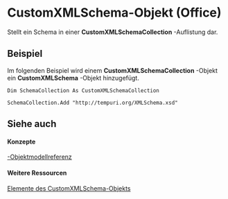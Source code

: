 
# CustomXMLSchema-Objekt (Office)

Stellt ein Schema in einer  **CustomXMLSchemaCollection** -Auflistung dar.


## Beispiel

Im folgenden Beispiel wird einem  **CustomXMLSchemaCollection** -Objekt ein **CustomXMLSchema** -Objekt hinzugefügt.


```
Dim SchemaCollection As CustomXMLSchemaCollection 
 
SchemaCollection.Add "http://tempuri.org/XMLSchema.xsd" 

```


## Siehe auch


#### Konzepte


[-Objektmodellreferenz](499c789a-aba2-0fad-649a-0ea964cd3b5e.md)
#### Weitere Ressourcen


[Elemente des CustomXMLSchema-Objekts](http://msdn.microsoft.com/library/1b7613ff-e53d-2e6a-09a9-a5b427f3792f%28Office.15%29.aspx)